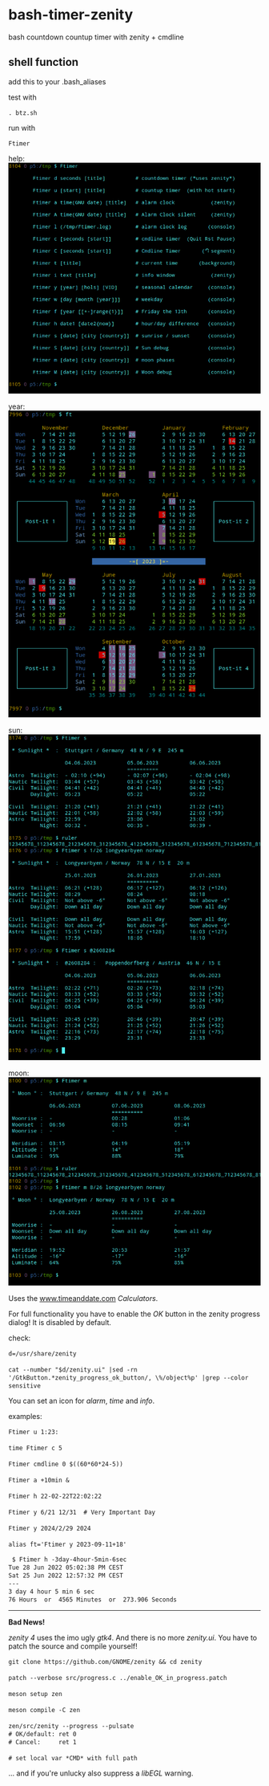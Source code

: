 # bash-timer-zenity
bash countdown countup timer with zenity + cmdline

## shell function
add this to your .bash_aliases

test with
```
. btz.sh
```

run with
```
Ftimer
```

help:\
![help](pics/help.png)

year:\
![year](pics/year.png)

sun:\
![sun](pics/sun.png)

moon:\
![moon](pics/moon.png)

Uses the www.timeanddate.com *Calculators*.

For full functionality you have to enable the _OK_ button in the zenity progress dialog! It is disabled by default.

check:
```
d=/usr/share/zenity

cat --number "$d/zenity.ui" |sed -rn '/GtkButton.*zenity_progress_ok_button/, \%/object%p' |grep --color sensitive
```

You can set an icon for *alarm*, *time* and *info*.

examples:
```
Ftimer u 1:23:

time Ftimer c 5

Ftimer cmdline 0 $((60*60*24-5))

Ftimer a +10min &

Ftimer h 22-02-22T22:02:22

Ftimer y 6/21 12/31  # Very Important Day

Ftimer y 2024/2/29 2024

alias ft='Ftimer y 2023-09-11+18'
```

```
 $ Ftimer h -3day-4hour-5min-6sec
Tue 28 Jun 2022 05:02:38 PM CEST
Sat 25 Jun 2022 12:57:32 PM CEST
---
3 day 4 hour 5 min 6 sec
76 Hours  or  4565 Minutes  or  273.906 Seconds

```

-----

**Bad News!**  

*zenity 4* uses the imo ugly *gtk4*. And there is no more *zenity.ui*. You have to patch the source and compile yourself!

```
git clone https://github.com/GNOME/zenity && cd zenity

patch --verbose src/progress.c ../enable_OK_in_progress.patch

meson setup zen

meson compile -C zen

zen/src/zenity --progress --pulsate
# OK/default: ret 0
# Cancel:     ret 1

# set local var *CMD* with full path
```

... and if you're unlucky also suppress a *libEGL* warning.

